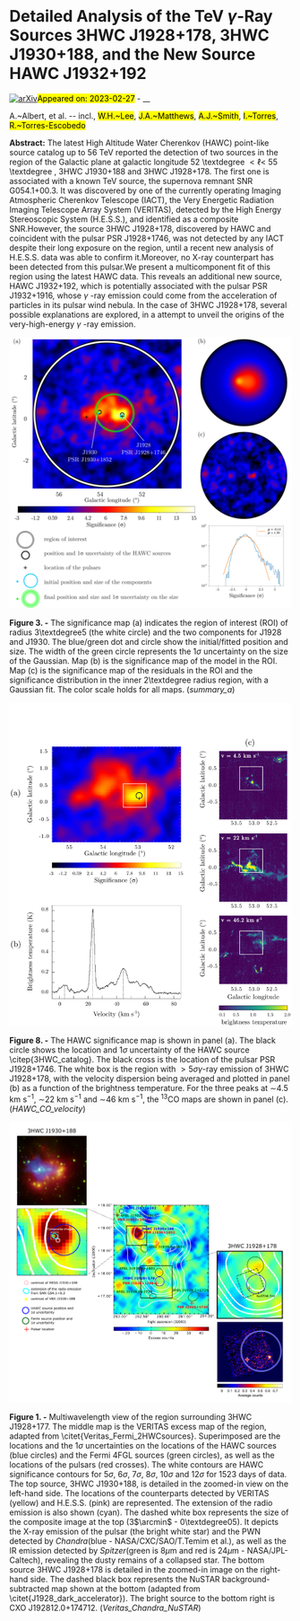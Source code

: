 <div class="macros" style="visibility:hidden;">
$\newcommand{\ensuremath}{}$
$\newcommand{\xspace}{}$
$\newcommand{\object}[1]{\texttt{#1}}$
$\newcommand{\farcs}{{.}''}$
$\newcommand{\farcm}{{.}'}$
$\newcommand{\arcsec}{''}$
$\newcommand{\arcmin}{'}$
$\newcommand{\ion}[2]{#1#2}$
$\newcommand{\textsc}[1]{\textrm{#1}}$
$\newcommand{\hl}[1]{\textrm{#1}}$
$\newcommand{\vdag}{(v)^\dagger}$
$\newcommand$
$\newcommand$</div>

<div class="macros" style="visibility:hidden;">
$\newcommand{\ensuremath}{}$
$\newcommand{\xspace}{}$
$\newcommand{\object}[1]{\texttt{#1}}$
$\newcommand{\farcs}{{.}''}$
$\newcommand{\farcm}{{.}'}$
$\newcommand{\arcsec}{''}$
$\newcommand{\arcmin}{'}$
$\newcommand{\ion}[2]{#1#2}$
$\newcommand{\textsc}[1]{\textrm{#1}}$
$\newcommand{\hl}[1]{\textrm{#1}}$
$\newcommand{\vdag}{(v)^\dagger}$
$\newcommand$
$\newcommand$</div>



<div id="title">

# Detailed Analysis of the TeV $\gamma$-Ray Sources 3HWC J1928+178, 3HWC J1930+188, and the New Source HAWC J1932+192

</div>
<div id="comments">

[![arXiv](https://img.shields.io/badge/arXiv-2302.14137-b31b1b.svg)](https://arxiv.org/abs/2302.14137)<mark>Appeared on: 2023-02-27</mark> - __

</div>
<div id="authors">

A.~Albert, et al. -- incl., <mark>W.H.~Lee</mark>, <mark>J.A.~Matthews</mark>, <mark>A.J.~Smith</mark>, <mark>I.~Torres</mark>, <mark>R.~Torres-Escobedo</mark>

</div>
<div id="abstract">

**Abstract:** The latest High Altitude Water Cherenkov (HAWC) point-like source catalog up to  56 TeV reported the detection of two sources in the region of the Galactic plane at galactic longitude 52 \textdegree $< \ell <$ 55 \textdegree , 3HWC J1930+188 and 3HWC J1928+178. The first one is associated with a known TeV source, the supernova remnant SNR G054.1+00.3. It was discovered by one of the currently operating Imaging Atmospheric Cherenkov Telescope (IACT), the Very Energetic Radiation Imaging Telescope Array System (VERITAS), detected by the High Energy Stereoscopic System (H.E.S.S.), and identified as a composite SNR.However, the source 3HWC J1928+178, discovered by HAWC and coincident with the pulsar PSR J1928+1746, was not detected by any IACT despite their long exposure on the region, until a recent new analysis of H.E.S.S. data was able to confirm it.Moreover, no X-ray counterpart has been detected from this pulsar.We present a multicomponent fit of this region using the latest HAWC data. This reveals an additional new source, HAWC J1932+192, which is potentially associated with the pulsar PSR J1932+1916, whose $\gamma$ -ray emission could come from the acceleration of particles in its pulsar wind nebula. In the case of 3HWC J1928+178, several possible explanations are explored, in a attempt to unveil the origins of the very-high-energy $\gamma$ -ray emission.

</div>

<div id="div_fig1">

<img src="tmp_2302.14137/./summary_initial.png" alt="Fig3" width="100%"/>

**Figure 3. -**  The significance map (a) indicates the region of interest (ROI) of radius 3\textdegree5 (the white circle) and the two components for J1928 and J1930. The blue/green dot and circle show the initial/fitted position and size. The width of the green circle represents the 1$\sigma$ uncertainty on the size of the Gaussian.
    Map (b) is the significance map of the model in the ROI.
    Map (c) is the significance map of the residuals in the ROI and the significance distribution in the inner 2\textdegree  radius region, with a Gaussian fit. The color scale holds for all maps.
     (*summary_a*)

</div>
<div id="div_fig2">

<img src="tmp_2302.14137/./HAWC_CO_velocity.png" alt="Fig8" width="100%"/>

**Figure 8. -** The HAWC significance map is shown in panel (a). The black circle shows the location and 1$\sigma$ uncertainty of the HAWC source \citep{3HWC_catalog}. The black cross is the location of the pulsar PSR J1928+1746. The white box is the region with $>5\sigma$$\gamma$-ray emission of 3HWC J1928+178, with the velocity dispersion being averaged and plotted in panel (b) as a function of the brightness temperature. For the three peaks at $\sim$4.5 km s$^{-1}$, $\sim$22 km s$^{-1}$ and $\sim$46 km s$^{-1}$, the $^{13}$CO maps are shown in panel (c). (*HAWC_CO_velocity*)

</div>
<div id="div_fig3">

<img src="tmp_2302.14137/./Veritas_Chandra_NuSTAR.png" alt="Fig1" width="100%"/>

**Figure 1. -** Multiwavelength view of the region surrounding 3HWC J1928+177. The middle map is the VERITAS excess map of the region, adapted from \citet{Veritas_Fermi_2HWCsources}. Superimposed are the locations and the 1$\sigma$ uncertainties on the locations of the HAWC sources (blue circles) and the Fermi 4FGL sources (green circles), as well as the locations of the pulsars (red crosses). The white contours are HAWC significance contours for 5$\sigma$, 6$\sigma$, 7$\sigma$, 8$\sigma$, 10$\sigma$ and 12$\sigma$ for 1523 days of data.
    The top source, 3HWC J1930+188, is detailed in the zoomed-in view on the left-hand side. The locations of the counterparts detected by VERITAS (yellow) and H.E.S.S. (pink) are represented. The extension of the radio emission is also shown (cyan). The dashed white box represents the size of the composite image at the top (3$\arcmin$ - 0\textdegree05). It depicts the X-ray emission of the pulsar (the bright white star) and the PWN detected by _Chandra_(blue - NASA/CXC/SAO/T.Temim et al.), as well as the IR emission detected by _Spitzer_(green is 8$\mu$m and red is 24$\mu$m - NASA/JPL-Caltech), revealing the dusty remains of a collapsed star. The bottom source 3HWC J1928+178 is detailed in the zoomed-in image on the right-hand side. The dashed black box represents the NuSTAR background-subtracted map shown at the bottom (adapted from \citet{J1928_dark_accelerator}). The bright source to the bottom right is CXO J192812.0+174712.
     (*Veritas_Chandra_NuSTAR*)

</div>